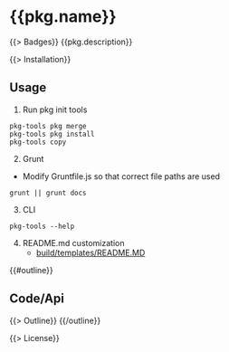 # {{pkg.name}}
{{> Badges}}
{{pkg.description}}

{{> Installation}}

## Usage
1. Run pkg init tools
```dos
pkg-tools pkg merge
pkg-tools pkg install
pkg-tools copy
```
2. Grunt
* Modify Gruntfile.js so that correct file paths are used
```dos
grunt || grunt docs
```
3. CLI
```dos
pkg-tools --help
```

4.  README.md customization
	* [build/templates/README.MD](./build/templates/README.md)

{{#outline}}
## Code/Api
{{> Outline}}
{{/outline}}

{{> License}}
